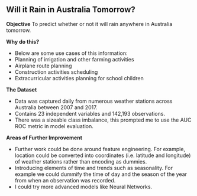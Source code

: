 ## Will it Rain in Australia Tomorrow?

**Objective**
To predict whether or not it will rain anywhere in Australia tomorrow.

**Why do this?**
- Below are some use cases of this information: 
- Planning of irrigation and other farming activities
- Airplane route planning
- Construction activities scheduling 
- Extracurricular activities planning for school children

**The Dataset**
- Data was captured daily from numerous weather stations across Australia between 2007 and 2017.
- Contains 23 independent variables and 142,193 observations.
- There was a sizeable class imbalance, this prompted me to use the AUC ROC metric in model evaluation.

**Areas of Further Improvement**
- Further work could be done around feature engineering. For example, location could be converted into coordinates (i.e. latitude and longitude) of weather stations rather than encoding as dummies.
- Introducing elements of time and trends such as seasonality. For example we could dummify the time of day and the season of the year from when an observation was recorded.
- I could try more advanced models like Neural Networks. 

